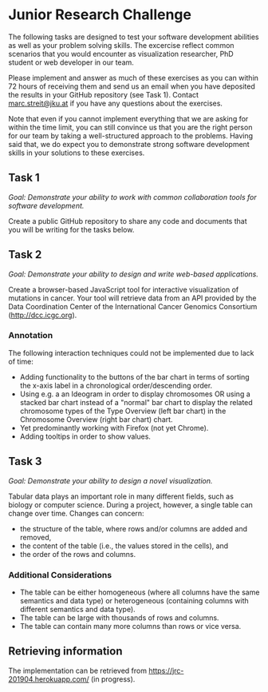 # Junior Research Challenge

The following tasks are designed to test your software development abilities as well as your problem solving skills. The excercise reflect common scenarios that you would encounter as visualization researcher, PhD student or web developer in our team.

Please implement and answer as much of these exercises as you can within 72 hours of receiving them and send us an email when you have deposited the results in your GitHub repository (see Task 1). Contact marc.streit@jku.at if you have any questions about the exercises. 

Note that even if you cannot implement everything that we are asking for within the time limit, you can still convince us that you are the right person for our team by taking a well-structured approach to the problems. Having said that, we do expect you to demonstrate strong software development skills in your solutions to these exercises.

## Task 1
_Goal: Demonstrate your ability to work with common collaboration tools for software development._

Create a public GitHub repository to share any code and documents that you will be writing for the tasks below.

## Task 2
_Goal: Demonstrate your ability to design and write web-based applications._

Create a browser-based JavaScript tool for interactive visualization of mutations in cancer. Your tool will retrieve data from an API provided by the Data Coordination Center of the International Cancer Genomics Consortium (http://dcc.icgc.org).

### Annotation
The following interaction techniques could not be implemented due to lack of time:
- Adding functionality to the buttons of the bar chart in terms of sorting the x-axis label in a chronological order/descending order.
- Using e.g. a an Ideogram in order to display chromosomes OR using a stacked bar chart instead of a "normal" bar chart to display the related chromosome types of the Type Overview (left bar chart) in the Chromosome Overview (right bar chart) chart.
- Yet predominantly working with Firefox (not yet Chrome).
- Adding tooltips in order to show values.

## Task 3

_Goal: Demonstrate your ability to design a novel visualization._

Tabular data plays an important role in many different fields, such as biology or computer science. During a project, however, a single table can change over time. Changes can concern:
- the structure of the table, where rows and/or columns are added and removed,
- the content of the table (i.e., the values stored in the cells), and 
- the order of the rows and columns. 

### Additional Considerations
- The table can be either homogeneous (where all columns have the same semantics and data type) or heterogeneous (containing columns with different semantics and data type).
- The table can be large with thousands of rows and columns.
- The table can contain many more columns than rows or vice versa.


## Retrieving information
The implementation can be retrieved from https://jrc-201904.herokuapp.com/ (in progress).
